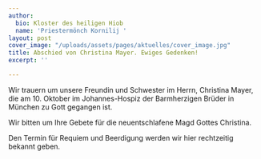 ```yaml
---
author:
  bio: Kloster des heiligen Hiob
  name: 'Priestermönch Kornilij '
layout: post
cover_image: "/uploads/assets/pages/aktuelles/cover_image.jpg"
title: Abschied von Christina Mayer. Ewiges Gedenken!
excerpt: ''

---
```

Wir trauern um unsere Freundin und Schwester im Herrn, Christina Mayer, die am 10. Oktober im Johannes-Hospiz der Barmherzigen Brüder in München zu Gott gegangen ist.

Wir bitten um Ihre Gebete für die neuentschlafene Magd Gottes Christina.

Den Termin für Requiem und Beerdigung werden wir hier rechtzeitig bekannt geben.